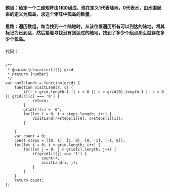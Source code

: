 #### 题目：给定一个二维矩阵由1和0组成，现在定义1代表陆地，0代表水，由水围起来的定义为孤岛，求这个矩阵中孤岛的数量。

#### 思路：遍历数组，每当找到一个陆地时，从该位置遍历所有可以到达的陆地，将其标记为已到达，然后接着寻找没有到达过的陆地，找到了多少个起点那么就存在多少个孤岛。

代码：
```

/**
 * @param {character[][]} grid
 * @return {number}
 */
var numIslands = function(grid) {
    function visitLand(r, c) {
        if(r > grid.length-1 || r < 0 || c > grid[0].length-1 || c < 0 || grid[r][c] === '0') {
            return;
        }
        grid[r][c] = '0';
        for(let i = 0; i < steps.length; i++) {
            visitLand(r+steps[i][0], c+steps[i][1]);
        }
        
    }
    var count = 0;
    const steps = [[0, 1], [1, 0], [0, -1], [-1, 0]];
    for(let i = 0; i < grid.length; i++) {
        for(let j = 0; j < grid[i].length; j++) {
            if(grid[i][j] === '1') {
                count++;
                visitLand(i, j);
            }
        }
    }
    return count;
};

```
